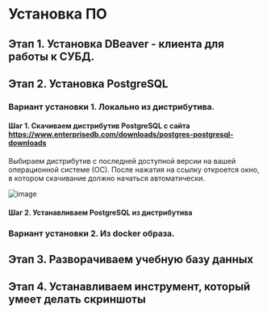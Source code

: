 # Установка ПО

## Этап 1. Установка DBeaver - клиента для работы к СУБД.

## Этап 2. Установка PostgreSQL

### Вариант установки 1. Локально из дистрибутива.

#### Шаг 1. Скачиваем дистрибутив PostgreSQL с сайта https://www.enterprisedb.com/downloads/postgres-postgresql-downloads
Выбираем дистрибутив c последней доступной версии на вашей операционной системе (ОС).
После нажатия на ссылку откроется окно, в котором скачивание должно начаться автоматически.

![image](https://github.com/amelinvladimir/sql_course/assets/8919281/59580112-75b4-40b0-a86e-a0378fc48845)

#### Шаг 2. Устанавливаем PostgreSQL из дистрибутива

### Вариант установки 2. Из docker образа.

## Этап 3. Разворачиваем учебную базу данных

## Этап 4. Устанавливаем инструмент, который умеет делать скриншоты
